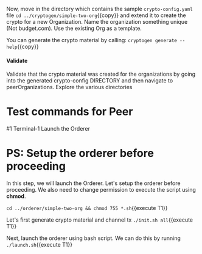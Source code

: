 Now, move in the directory which contains the sample `crypto-config.yaml` file `cd ../cryptogen/simple-two-org`{{copy}} and extend it to create the crypto for a new Organization.  Name the organization something unique (Not budget.com).  Use the existing Org as a template.

You can generate the crypto material by calling: `cryptogen generate --help`{{copy}}

#### Validate
Validate that the crypto material was created for the organizations by going into the generated crypto-config DIRECTORY and then navigate to peerOrganizations. Explore the various directories



# Test commands for Peer 

#1 Terminal-1     Launch the Orderer
# PS: Setup the orderer before proceeding


 In this step, we will launch the Orderer. Let's setup the orderer before proceeding. We also need to change permission to execute the script using **chmod**.

`cd ../orderer/simple-two-org && chmod 755 *.sh`{{execute T1}}

Let's first generate crypto material and channel tx
`./init.sh all`{{execute T1}}

Next, launch the orderer using bash script. We can do this by running
`./launch.sh`{{execute T1}}